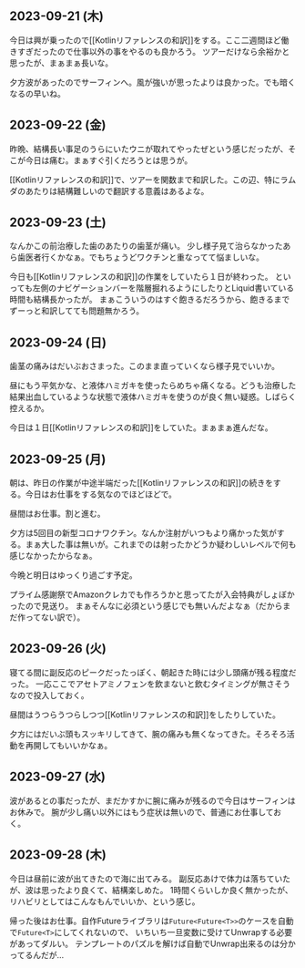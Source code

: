 ## 2023-09-21 (木)

今日は興が乗ったので[[Kotlinリファレンスの和訳]]をする。ここ二週間ほど働きすぎだったので仕事以外の事をやるのも良かろう。
ツアーだけなら余裕かと思ったが、まぁまぁ長いな。

夕方波があったのでサーフィンへ。風が強いが思ったよりは良かった。でも暗くなるの早いね。

## 2023-09-22 (金)

昨晩、結構長い事足のうらにいたウニが取れてやったぜという感じだったが、そこが今日は痛む。まぁすぐ引くだろうとは思うが。

[[Kotlinリファレンスの和訳]]で、ツアーを関数まで和訳した。この辺、特にラムダのあたりは結構難しいので翻訳する意義はあるよな。

## 2023-09-23 (土)

なんかこの前治療した歯のあたりの歯茎が痛い。
少し様子見て治らなかったあら歯医者行くかなぁ。でもちょうどワクチンと重なってて悩ましいな。

今日も[[Kotlinリファレンスの和訳]]の作業をしていたら１日が終わった。
といっても左側のナビゲーションバーを階層掘れるようにしたりとLiquid書いている時間も結構長かったが。
まぁこういうのはすぐ飽きるだろうから、飽きるまでずーっと和訳してても問題無かろう。

## 2023-09-24 (日)

歯茎の痛みはだいぶおさまった。このまま直っていくなら様子見でいいか。

昼にもう平気かな、と液体ハミガキを使ったらめちゃ痛くなる。どうも治療した結果出血しているような状態で液体ハミガキを使うのが良く無い疑惑。しばらく控えるか。

今日は１日[[Kotlinリファレンスの和訳]]をしていた。まぁまぁ進んだな。

## 2023-09-25 (月)

朝は、昨日の作業が中途半端だった[[Kotlinリファレンスの和訳]]の続きをする。今日はお仕事をする気なのでほどほどで。

昼間はお仕事。割と進む。

夕方は5回目の新型コロナワクチン。なんか注射がいつもより痛かった気がする。まぁ大した事は無いが。これまでのは射ったかどうか疑わしいレベルで何も感じなかったからなぁ。

今晩と明日はゆっくり過ごす予定。

プライム感謝祭でAmazonクレカでも作ろうかと思ってたが入会特典がしょぼかったので見送り。
まぁそんなに必須という感じでも無いんだよなぁ（だからまだ作ってない訳で）。

## 2023-09-26 (火)

寝てる間に副反応のピークだったっぽく、朝起きた時には少し頭痛が残る程度だった。
一応ここでアセトアミノフェンを飲まないと飲むタイミングが無さそうなので投入しておく。

昼間はうつらうつらしつつ[[Kotlinリファレンスの和訳]]をしたりしていた。

夕方にはだいぶ頭もスッキリしてきて、腕の痛みも無くなってきた。そろそろ活動を再開してもいいかなぁ。

## 2023-09-27 (水)

波があるとの事だったが、まだかすかに腕に痛みが残るので今日はサーフィンはお休みで。
腕が少し痛い以外にはもう症状は無いので、普通にお仕事しておく。

## 2023-09-28 (木)

今日は昼前に波が出てきたので海に出てみる。
副反応あけで体力は落ちていたが、波は思ったより良くて、結構楽しめた。
1時間くらいしか良く無かったが、リハビリとしてはこんなもんでいいか、という感じ。

帰った後はお仕事。自作Futureライブラリは`Future<Future<T>>`のケースを自動で`Future<T>`にしてくれないので、
いちいち一旦変数に受けてUnwrapする必要があってダルい。
テンプレートのパズルを解けば自動でUnwrap出来るのは分かってるんだが…